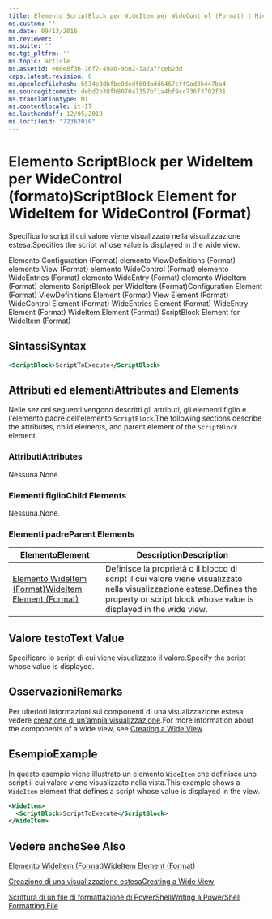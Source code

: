 ```yaml
---
title: Elemento ScriptBlock per WideItem per WideControl (Format) | Microsoft Docs
ms.custom: ''
ms.date: 09/13/2016
ms.reviewer: ''
ms.suite: ''
ms.tgt_pltfrm: ''
ms.topic: article
ms.assetid: e00e8f36-76f2-49a0-9b02-3a2a7fceb2dd
caps.latest.revision: 8
ms.openlocfilehash: 6534e9dbfbe0dedf60dadd6467cff9ad9b447ba4
ms.sourcegitcommit: debd2b38fb8070a7357bf1a4bf9cc736f3702f31
ms.translationtype: MT
ms.contentlocale: it-IT
ms.lasthandoff: 12/05/2019
ms.locfileid: "72362030"
---
```

# <a name="scriptblock-element-for-wideitem-for-widecontrol-format"></a><span data-ttu-id="c6b89-102">Elemento ScriptBlock per WideItem per WideControl (formato)</span><span class="sxs-lookup"><span data-stu-id="c6b89-102">ScriptBlock Element for WideItem for WideControl (Format)</span></span>

<span data-ttu-id="c6b89-103">Specifica lo script il cui valore viene visualizzato nella visualizzazione estesa.</span><span class="sxs-lookup"><span data-stu-id="c6b89-103">Specifies the script whose value is displayed in the wide view.</span></span>

<span data-ttu-id="c6b89-104">Elemento Configuration (Format) elemento ViewDefinitions (Format) elemento View (Format) elemento WideControl (Format) elemento WideEntries (Format) elemento WideEntry (Format) elemento WideItem (Format) elemento ScriptBlock per WideItem (Format)</span><span class="sxs-lookup"><span data-stu-id="c6b89-104">Configuration Element (Format) ViewDefinitions Element (Format) View Element (Format) WideControl Element (Format) WideEntries Element (Format) WideEntry Element (Format) WideItem Element (Format) ScriptBlock Element for WideItem (Format)</span></span>

## <a name="syntax"></a><span data-ttu-id="c6b89-105">Sintassi</span><span class="sxs-lookup"><span data-stu-id="c6b89-105">Syntax</span></span>

```xml
<ScriptBlock>ScriptToExecute</ScriptBlock>
```

## <a name="attributes-and-elements"></a><span data-ttu-id="c6b89-106">Attributi ed elementi</span><span class="sxs-lookup"><span data-stu-id="c6b89-106">Attributes and Elements</span></span>

<span data-ttu-id="c6b89-107">Nelle sezioni seguenti vengono descritti gli attributi, gli elementi figlio e l'elemento padre dell'elemento `ScriptBlock`.</span><span class="sxs-lookup"><span data-stu-id="c6b89-107">The following sections describe the attributes, child elements, and parent element of the `ScriptBlock` element.</span></span>

### <a name="attributes"></a><span data-ttu-id="c6b89-108">Attributi</span><span class="sxs-lookup"><span data-stu-id="c6b89-108">Attributes</span></span>

<span data-ttu-id="c6b89-109">Nessuna.</span><span class="sxs-lookup"><span data-stu-id="c6b89-109">None.</span></span>

### <a name="child-elements"></a><span data-ttu-id="c6b89-110">Elementi figlio</span><span class="sxs-lookup"><span data-stu-id="c6b89-110">Child Elements</span></span>

<span data-ttu-id="c6b89-111">Nessuna.</span><span class="sxs-lookup"><span data-stu-id="c6b89-111">None.</span></span>

### <a name="parent-elements"></a><span data-ttu-id="c6b89-112">Elementi padre</span><span class="sxs-lookup"><span data-stu-id="c6b89-112">Parent Elements</span></span>

|<span data-ttu-id="c6b89-113">Elemento</span><span class="sxs-lookup"><span data-stu-id="c6b89-113">Element</span></span>|<span data-ttu-id="c6b89-114">Description</span><span class="sxs-lookup"><span data-stu-id="c6b89-114">Description</span></span>|
|-------------|-----------------|
|[<span data-ttu-id="c6b89-115">Elemento WideItem (Format)</span><span class="sxs-lookup"><span data-stu-id="c6b89-115">WideItem Element (Format)</span></span>](./wideitem-element-for-widecontrol-format.md)|<span data-ttu-id="c6b89-116">Definisce la proprietà o il blocco di script il cui valore viene visualizzato nella visualizzazione estesa.</span><span class="sxs-lookup"><span data-stu-id="c6b89-116">Defines the property or script block whose value is displayed in the wide view.</span></span>|

## <a name="text-value"></a><span data-ttu-id="c6b89-117">Valore testo</span><span class="sxs-lookup"><span data-stu-id="c6b89-117">Text Value</span></span>

<span data-ttu-id="c6b89-118">Specificare lo script di cui viene visualizzato il valore.</span><span class="sxs-lookup"><span data-stu-id="c6b89-118">Specify the script whose value is displayed.</span></span>

## <a name="remarks"></a><span data-ttu-id="c6b89-119">Osservazioni</span><span class="sxs-lookup"><span data-stu-id="c6b89-119">Remarks</span></span>

<span data-ttu-id="c6b89-120">Per ulteriori informazioni sui componenti di una visualizzazione estesa, vedere [creazione di un'ampia visualizzazione](./creating-a-wide-view.md).</span><span class="sxs-lookup"><span data-stu-id="c6b89-120">For more information about the components of a wide view, see [Creating a Wide View](./creating-a-wide-view.md).</span></span>

## <a name="example"></a><span data-ttu-id="c6b89-121">Esempio</span><span class="sxs-lookup"><span data-stu-id="c6b89-121">Example</span></span>

<span data-ttu-id="c6b89-122">In questo esempio viene illustrato un elemento `WideItem` che definisce uno script il cui valore viene visualizzato nella vista.</span><span class="sxs-lookup"><span data-stu-id="c6b89-122">This example shows a `WideItem` element that defines a script whose value is displayed in the view.</span></span>

```xml
<WideItem>
  <ScriptBlock>ScriptToExecute</ScriptBlock>
</WideItem>
```

## <a name="see-also"></a><span data-ttu-id="c6b89-123">Vedere anche</span><span class="sxs-lookup"><span data-stu-id="c6b89-123">See Also</span></span>

[<span data-ttu-id="c6b89-124">Elemento WideItem (Format)</span><span class="sxs-lookup"><span data-stu-id="c6b89-124">WideItem Element (Format)</span></span>](./wideitem-element-for-widecontrol-format.md)

[<span data-ttu-id="c6b89-125">Creazione di una visualizzazione estesa</span><span class="sxs-lookup"><span data-stu-id="c6b89-125">Creating a Wide View</span></span>](./creating-a-wide-view.md)

[<span data-ttu-id="c6b89-126">Scrittura di un file di formattazione di PowerShell</span><span class="sxs-lookup"><span data-stu-id="c6b89-126">Writing a PowerShell Formatting File</span></span>](./writing-a-powershell-formatting-file.md)
